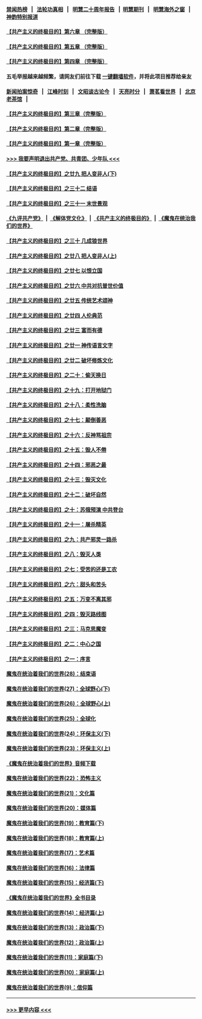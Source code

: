 #### [禁闻热榜](热点新闻.md?=0)  &nbsp;&nbsp;|&nbsp;&nbsp; [法轮功真相](https://github.com/gfw-breaker/truth/blob/master/README.md?=0) &nbsp;&nbsp;|&nbsp;&nbsp; [明慧二十周年报告](https://github.com/gfw-breaker/mh-reports/blob/master/README.md?=0) &nbsp;&nbsp;|&nbsp;&nbsp;[明慧期刊](https://github.com/gfw-breaker/mh-qikan) &nbsp;&nbsp;|&nbsp;&nbsp; [明慧海外之窗](https://github.com/gfw-breaker/mh-news/blob/master/README.md?=0) &nbsp;&nbsp;|&nbsp;&nbsp; [神韵特别报道](https://github.com/gfw-breaker/mh-news/blob/master/shenyun.md?=0)
#### [【共产主义的终极目的】第六章 （完整版）](../pages/nsc422/n11428913.md?t=02292331) 
#### [【共产主义的终极目的】第五章 （完整版）](../pages/nsc422/n11428912.md?t=02292331) 
#### [【共产主义的终极目的】第四章 （完整版）](../pages/nsc422/n11428907.md?t=02292331) 
#### 五毛举报越来越频繁，请网友们前往下载 [一键翻墙软件](https://github.com/gfw-breaker/ssr-accounts)，并将此项目推荐给亲友
#### [新闻拍案惊奇](https://github.com/gfw-breaker/banned-news/blob/master/pages/link4.md) &nbsp;&nbsp;|&nbsp;&nbsp; [江峰时刻](https://github.com/gfw-breaker/banned-news/blob/master/pages/link4.md) &nbsp;&nbsp;|&nbsp;&nbsp; [文昭谈古论今](https://github.com/gfw-breaker/banned-news/blob/master/pages/link4.md) &nbsp;&nbsp;|&nbsp;&nbsp; [天亮时分](https://github.com/gfw-breaker/banned-news/blob/master/pages/link4.md) &nbsp;&nbsp;|&nbsp;&nbsp; [萧茗看世界](https://github.com/gfw-breaker/banned-news/blob/master/pages/link4.md) &nbsp;&nbsp;|&nbsp;&nbsp; [北京老茶馆](https://github.com/gfw-breaker/banned-news/blob/master/pages/link4.md) &nbsp;&nbsp;|&nbsp;&nbsp; 
#### [【共产主义的终极目的】第三章（完整版）](../pages/nsc422/n11428848.md?t=02292331) 
#### [【共产主义的终极目的】第二章（完整版）](../pages/nsc422/n11428831.md?t=02292331) 
#### [【共产主义的终极目的】第一章（完整版）](../pages/nsc422/n11417651.md?t=02292331) 
#### [>>> 我要声明退出共产党、共青团、少年队 <<<](https://github.com/begood0513/goodnews/blob/master/quit/letter.md) 
#### [【共产主义的终极目的】之廿九 把人变非人(下)](../pages/nsc422/n11344140.md?t=02292331) 
#### [【共产主义的终极目的】之三十二 结语](../pages/nsc422/n11360535.md?t=02292331) 
#### [【共产主义的终极目的】之三十一 末世景观](../pages/nsc422/n11351129.md?t=02292331) 
#### [《九评共产党》](https://github.com/begood0513/9ping.md/blob/master/README.md) &nbsp;|&nbsp; [《解体党文化》](../../../../jtdwh.md/blob/master/README.md)  &nbsp;|&nbsp; [《共产主义的终极目的》](../../../../gczydzjmd.md/blob/master/README.md) &nbsp;|&nbsp; [《魔鬼在统治我们的世界》](../../../../mgztzwmdsj.md/blob/master/README.md) 
#### [【共产主义的终极目的】之三十 几成狼世界](../pages/nsc422/n11348280.md?t=02292331) 
#### [【共产主义的终极目的】之廿八 把人变非人(上)](../pages/nsc422/n11340492.md?t=02292331) 
#### [【共产主义的终极目的】之廿七 以恨立国](../pages/nsc422/n11336944.md?t=02292331) 
#### [【共产主义的终极目的】之廿六 中共对抗普世价值](../pages/nsc422/n11324785.md?t=02292331) 
#### [【共产主义的终极目的】之廿五 传统艺术颂神](../pages/nsc422/n11296396.md?t=02292331) 
#### [【共产主义的终极目的】之廿四 人伦典范](../pages/nsc422/n11296397.md?t=02292331) 
#### [【共产主义的终极目的】之廿三 富而有德](../pages/nsc422/n11283598.md?t=02292331) 
#### [【共产主义的终极目的】之廿一 神传语言文字](../pages/nsc422/n11263265.md?t=02292331) 
#### [【共产主义的终极目的】之廿二 破坏修炼文化](../pages/nsc422/n11245728.md?t=02292331) 
#### [【共产主义的终极目的】之二十：偷天换日](../pages/nsc422/n11238846.md?t=02292331) 
#### [【共产主义的终极目的】之十九：打开地狱门](../pages/nsc422/n11206376.md?t=02292331) 
#### [【共产主义的终极目的】之十八：柔性洗脑](../pages/nsc422/n11199994.md?t=02292331) 
#### [【共产主义的终极目的】之十七：颠倒善恶](../pages/nsc422/n11179782.md?t=02292331) 
#### [【共产主义的终极目的】之十六：反神骂祖宗](../pages/nsc422/n11166798.md?t=02292331) 
#### [【共产主义的终极目的】之十五：毁人不倦](../pages/nsc422/n11166792.md?t=02292331) 
#### [【共产主义的终极目的】之十四：邪恶之最](../pages/nsc422/n11150249.md?t=02292331) 
#### [【共产主义的终极目的】之十三：毁灭文化](../pages/nsc422/n11135227.md?t=02292331) 
#### [【共产主义的终极目的】之十二：破坏自然](../pages/nsc422/n11135214.md?t=02292331) 
#### [【共产主义的终极目的】之十：苏俄预演 中共登台](../pages/nsc422/n11118424.md?t=02292331) 
#### [【共产主义的终极目的】之十一：屠杀精英](../pages/nsc422/n11118442.md?t=02292331) 
#### [【共产主义的终极目的】之九：共产邪灵一路杀](../pages/nsc422/n11114139.md?t=02292331) 
#### [【共产主义的终极目的】之八：毁灭人类](../pages/nsc422/n11108503.md?t=02292331) 
#### [【共产主义的终极目的】之七：受苦的还是工农](../pages/nsc422/n11101809.md?t=02292331) 
#### [【共产主义的终极目的】之六：甜头和苦头](../pages/nsc422/n11096971.md?t=02292331) 
#### [【共产主义的终极目的】之五：万变不离其邪](../pages/nsc422/n11091285.md?t=02292331) 
#### [【共产主义的终极目的】之四：毁灭路线图](../pages/nsc422/n11086284.md?t=02292331) 
#### [【共产主义的终极目的】之三：马克思魔变](../pages/nsc422/n11061941.md?t=02292331) 
#### [【共产主义的终极目的】之二：中心之国](../pages/nsc422/n11047728.md?t=02292331) 
#### [【共产主义的终极目的】之一：序言](../pages/nsc422/n11086077.md?t=02292331) 
#### [魔鬼在统治着我们的世界(28)：结束语](../pages/nsc422/n10936246.md?t=02292331) 
#### [魔鬼在统治着我们的世界(27)：全球野心(下)](../pages/nsc422/n10928319.md?t=02292331) 
#### [魔鬼在统治着我们的世界(26)：全球野心(上)](../pages/nsc422/n10900318.md?t=02292331) 
#### [魔鬼在统治着我们的世界(25)：全球化](../pages/nsc422/n10788205.md?t=02292331) 
#### [魔鬼在统治着我们的世界(24)：环保主义(下)](../pages/nsc422/n10695307.md?t=02292331) 
#### [魔鬼在统治着我们的世界(23)：环保主义(上)](../pages/nsc422/n10688613.md?t=02292331) 
#### [《魔鬼在统治着我们的世界》音频下载](../pages/nsc422/n10635553.md?t=02292331) 
#### [魔鬼在统治着我们的世界(22)：恐怖主义](../pages/nsc422/n10614727.md?t=02292331) 
#### [魔鬼在统治着我们的世界(21)：文化篇](../pages/nsc422/n10597706.md?t=02292331) 
#### [魔鬼在统治着我们的世界(20)：媒体篇](../pages/nsc422/n10586579.md?t=02292331) 
#### [魔鬼在统治着我们的世界(19)：教育篇(下)](../pages/nsc422/n10564808.md?t=02292331) 
#### [魔鬼在统治着我们的世界(18)：教育篇(上)](../pages/nsc422/n10526970.md?t=02292331) 
#### [魔鬼在统治着我们的世界(17)：艺术篇](../pages/nsc422/n10499093.md?t=02292331) 
#### [魔鬼在统治着我们的世界(16)：法律篇](../pages/nsc422/n10485969.md?t=02292331) 
#### [魔鬼在统治着我们的世界(15)：经济篇(下)](../pages/nsc422/n10469975.md?t=02292331) 
#### [《魔鬼在统治着我们的世界》全书目录](../pages/nsc422/n10464261.md?t=02292331) 
#### [魔鬼在统治着我们的世界(14)：经济篇(上)](../pages/nsc422/n10457370.md?t=02292331) 
#### [魔鬼在统治着我们的世界(13)：政治篇(下)](../pages/nsc422/n10448270.md?t=02292331) 
#### [魔鬼在统治着我们的世界(12)：政治篇(上)](../pages/nsc422/n10444576.md?t=02292331) 
#### [魔鬼在统治着我们的世界(11)：家庭篇(下)](../pages/nsc422/n10440961.md?t=02292331) 
#### [魔鬼在统治着我们的世界(10)：家庭篇(上)](../pages/nsc422/n10435448.md?t=02292331) 
#### [魔鬼在统治着我们的世界(9)：信仰篇](../pages/nsc422/n10432159.md?t=02292331) 

----
#### [ >>> 更早内容 <<< ](../indexes/nsc422-earlier.md)
